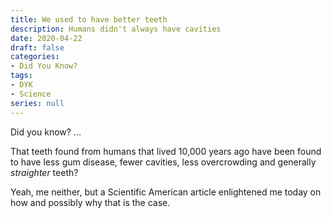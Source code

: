 ```yaml
---
title: We used to have better teeth
description: Humans didn't always have cavities
date: 2020-04-22
draft: false
categories:
- Did You Know?
tags:
- DYK
- Science
series: null
---
```


Did you know? ...

That teeth found from humans that lived 10,000 years ago have been found to have less gum disease, 
fewer cavities, less overcrowding and generally *straighter* teeth?

Yeah, me neither, but a Scientific American article enlightened me today on how and possibly why that
is the case.
